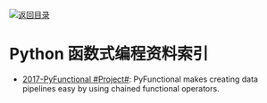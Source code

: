 [![返回目录](https://user-images.githubusercontent.com/5803001/38079637-ff0abcf0-3371-11e8-9b76-ad651620afc7.jpg)](https://github.com/wxyyxc1992/Awesome-Links) 
 
 
# Python 函数式编程资料索引

- [2017-PyFunctional #Project#](https://github.com/EntilZha/PyFunctional): PyFunctional makes creating data pipelines easy by using chained functional operators. 
